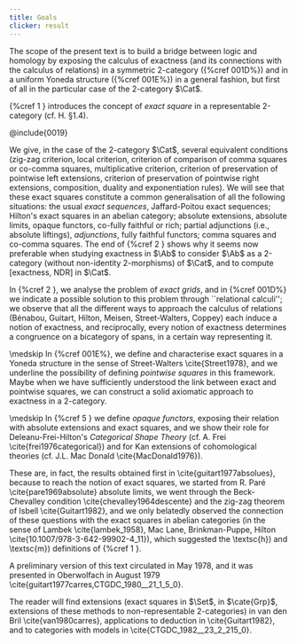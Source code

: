 ```yaml
---
title: Goals
clicker: result
---
```


The scope of the present text is to build a bridge between logic and homology by exposing the calculus of exactness (and its connections with the calculus of relations) in a symmetric 2-category ({%cref 001D%}) and in a uniform Yoneda structure ({%cref 001E%}) in a general fashion, but first of all in the particular case of the 2-category $\Cat$.

{%cref 1 } introduces the concept of *exact square* in a representable 2-category (cf. H. §1.4).

@include{0019}

We give, in the case of the 2-category $\Cat$, several equivalent conditions (zig-zag criterion, local criterion, criterion of comparison of comma squares or co-comma squares, multiplicative criterion, criterion of preservation of pointwise left extensions, criterion of preservation of pointwise right extensions, composition, duality and exponentiation rules). We will see that these exact squares constitute a common generalisation of all the following situations: the usual *exact sequences*, Jaffard-Poitou exact sequences; Hilton's exact squares in an abelian category; absolute extensions, absolute limits, opaque functors, co-fully faithful or rich; partial adjunctions (i.e., absolute liftings), *adjunctions*, fully faithful functors; comma squares and co-comma squares. The end of {%cref 2 } shows why it seems now preferable when studying exactness in $\Ab$ to consider $\Ab$ as a 2-category (without non-identity 2-morphisms) of $\Cat$, and to compute [exactness, NDR] in $\Cat$.

In {%cref 2 }, we analyse the problem of *exact grids*, and in {%cref 001D%} we indicate a possible solution to this problem through ``relational calculi''; we observe that all the different ways to approach the calculus of relations (Bénabou, Guitart, Hilton, Meisen, Street-Walters, Coppey) each induce a notion of exactness, and reciprocally, every notion of exactness determines a congruence on a bicategory of spans, in a certain way representing it.

\medskip
In {%cref 001E%}, we define and characterise exact squares in a Yoneda structure in the sense of Street-Walters \cite{Street1978}, and we underline the possibility of defining *pointwise squares* in this framework. Maybe when we have sufficiently understood the link between exact and pointwise squares, we can construct a solid axiomatic approach to exactness in a 2-category.

\medskip
In {%cref 5 } we define *opaque functors*, exposing their relation with absolute extensions and exact squares, and we show their role for Deleanu-Frei-Hilton's *Categorical Shape Theory* (cf. A. Frei \cite{frei1976categorical}) and for Kan extensions of cohomological theories (cf. J.L. Mac Donald \cite{MacDonald1976}).

These are, in fact, the results obtained first in \cite{guitart1977absolues}, because to reach the notion of exact squares, we started from R. Paré \cite{pare1969absolute} absolute limits, we went through the Beck-Chevalley condition \cite{chevalley1964descente} and the zig-zag theorem of Isbell \cite{Guitart1982}, and we only belatedly observed the connection of these questions with
the exact squares in abelian categories (in the sense of Lambek \cite{lambek_1958}, Mac Lane,
Brinkman-Puppe, Hilton \cite{10.1007/978-3-642-99902-4_11}), which suggested the \textsc{h}) and \textsc{m}) definitions of {%cref 1 }.

A preliminary version of this text circulated in May 1978, and it was presented in Oberwolfach in August 1979 \cite{guitart1977carres,CTGDC_1980__21_1_5_0}.

The reader will find extensions (exact squares in $\Set$, in $\cate{Grp}$, extensions of these methods to non-representable 2-categories) in van den Bril \cite{van1980carres}, applications to deduction in \cite{Guitart1982}, and to categories with models in \cite{CTGDC_1982__23_2_215_0}.
